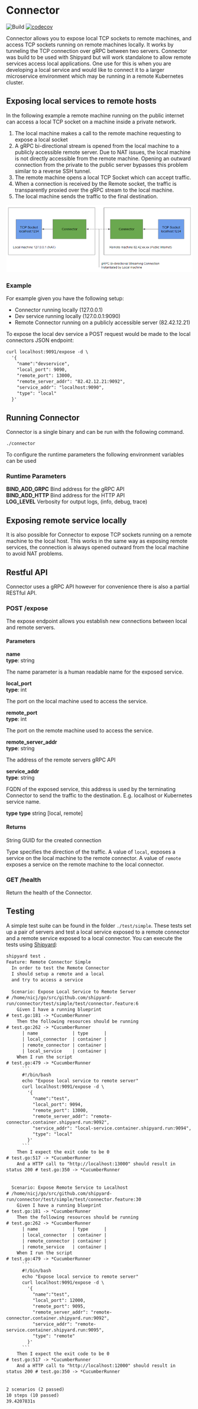 # Connector
![Build](https://github.com/shipyard-run/connector/workflows/Build/badge.svg)
[![codecov](https://codecov.io/gh/shipyard-run/connector/branch/master/graph/badge.svg)](https://codecov.io/gh/shipyard-run/connector)

Connector allows you to expose local TCP sockets to remote machines, and access TCP sockets running on remote machines locally. It works by tunneling the TCP connection over gRPC between two servers. Connector was build to be used with Shipyard but will work standalone to allow remote services access local applications. One use for this is when you are developing a local service and would like to connect it to a larger microservice environment which may be running in a remote Kubernetes cluster.

## Exposing local services to remote hosts
In the following example a remote machine running on the public internet can access a local TCP socket on a machine inside a private network. 

1. The local machine makes a call to the remote machine requesting to expose a local socket
1. A gRPC bi-directional stream is opened from the local machine to a publicly accessible remote server. Due to NAT issues, the local machine is not directly accessible from the remote machine. Opening an outward connection from the private to the public server bypasses this problem similar to a reverse SSH tunnel. 
1. The remote machine opens a local TCP Socket which can accept traffic.
1. When a connection is received by the Remote socket, the traffic is transparently proxied over the gRPC stream to the local machine.
1. The local machine sends the traffic to the final destination.

![](./images/arch.png)

### Example
For example given you have the following setup:
* Connector running locally (127.0.0.1)
* Dev service running locally (127.0.0.1:9090)
* Remote Connector running on a publicly accessible server (82.42.12.21)

To expose the local dev service a POST request would be made to the local connectors JSON endpoint:
```
curl localhost:9091/expose -d \
  '{
    "name":"devservice", 
    "local_port": 9090, 
    "remote_port": 13000, 
    "remote_server_addr": "82.42.12.21:9092", 
    "service_addr": "localhost:9090",
    "type": "local"
  }'
```

## Running Connector
Connector is a single binary and can be run with the following command.

```shell
./connector
```

To configure the runtime parameters the following environment variables can be used

### Runtime Parameters
**BIND_ADD_GRPC** Bind address for the gRPC API  
**BIND_ADD_HTTP** Bind address for the HTTP API  
**LOG_LEVEL** Verbosity for output logs, (info, debug, trace)  

## Exposing remote service locally 
It is also possible for Connector to expose TCP sockets running on a remote machine to the local host. This works in the same way as exposing remote services, the connection is always opened outward from the local machine to avoid NAT problems.

## Restful API
Connector uses a gRPC API however for convenience there is also a partial RESTful API.

### POST /expose
The expose endpoint allows you establish new connections between local and remote servers.

#### Parameters

**name**  
**type**: string

The name parameter is a human readable name for the exposed service.

**local_port**  
**type**: int

The port on the local machine used to access the service.

**remote_port**  
**type**: int

The port on the remote machine used to access the service.

**remote_server_addr**  
**type**: string

The address of the remote servers gRPC API

**service_addr**  
**type**: string

FQDN of the exposed service, this address is used by the terminating Connector to send the traffic to the destination. E.g. localhost or Kubernetes service name.

**type**
**type** string [local, remote]

#### Returns
String GUID for the created connection

Type specifies the direction of the traffic. A value of `local`, exposes a service on the local machine to the remote connector. A value of `remote` exposes a service on the remote machine to the local connector.

### GET /health
Return the health of the Connector.

## Testing
A simple test suite can be found in the folder `./test/simple`. These tests set up a pair of servers and test a local service exposed to a remote connector and a remote service exposed to a local connector. You can execute the tests using [Shipyard](https://shipyard.run):

```
shipyard test .
Feature: Remote Connector Simple
  In order to test the Remote Connector
  I should setup a remote and a local
  and try to access a service

  Scenario: Expose Local Service to Remote Server                           # /home/nicj/go/src/github.com/shipyard-run/connector/test/simple/test/connector.feature:6
    Given I have a running blueprint                                        # test.go:181 -> *CucumberRunner
    Then the following resources should be running                          # test.go:262 -> *CucumberRunner
      | name             | type      |
      | local_connector  | container |
      | remote_connector | container |
      | local_service    | container |
    When I run the script                                                   # test.go:479 -> *CucumberRunner
      ```
      #!/bin/bash
      echo "Expose local service to remote server"
      curl localhost:9091/expose -d \
        '{
          "name":"test", 
          "local_port": 9094, 
          "remote_port": 13000, 
          "remote_server_addr": "remote-connector.container.shipyard.run:9092", 
          "service_addr": "local-service.container.shipyard.run:9094",
          "type": "local"
        }'
      ```
    Then I expect the exit code to be 0                                     # test.go:517 -> *CucumberRunner
    And a HTTP call to "http://localhost:13000" should result in status 200 # test.go:350 -> *CucumberRunner


  Scenario: Expose Remote Service to Localhost                              # /home/nicj/go/src/github.com/shipyard-run/connector/test/simple/test/connector.feature:30
    Given I have a running blueprint                                        # test.go:181 -> *CucumberRunner
    Then the following resources should be running                          # test.go:262 -> *CucumberRunner
      | name             | type      |
      | local_connector  | container |
      | remote_connector | container |
      | remote_service   | container |
    When I run the script                                                   # test.go:479 -> *CucumberRunner
      ```
      #!/bin/bash
      echo "Expose local service to remote server"
      curl localhost:9091/expose -d \
        '{
          "name":"test", 
          "local_port": 12000, 
          "remote_port": 9095, 
          "remote_server_addr": "remote-connector.container.shipyard.run:9092", 
          "service_addr": "remote-service.container.shipyard.run:9095",
          "type": "remote"
        }'
      ```
    Then I expect the exit code to be 0                                     # test.go:517 -> *CucumberRunner
    And a HTTP call to "http://localhost:12000" should result in status 200 # test.go:350 -> *CucumberRunner


2 scenarios (2 passed)
10 steps (10 passed)
39.4207831s
```
